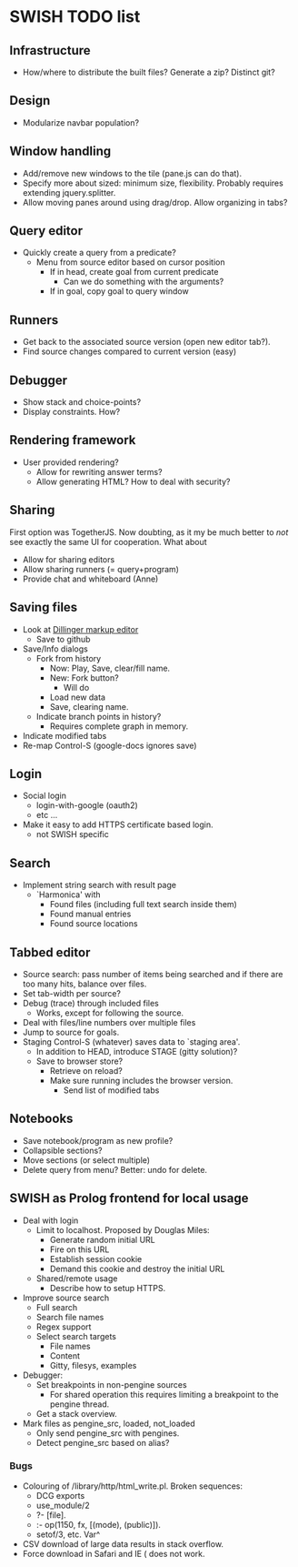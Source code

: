 # SWISH TODO list

## Infrastructure

  - How/where to distribute the built files?  Generate a zip?  Distinct
    git?

## Design

  - Modularize navbar population?

## Window handling

  - Add/remove new windows to the tile (pane.js can do that).
  - Specify more about sized: minimum size, flexibility.  Probably
    requires extending jquery.splitter.
  - Allow moving panes around using drag/drop.  Allow organizing
    in tabs?

## Query editor

  - Quickly create a query from a predicate?
    - Menu from source editor based on cursor position
      - If in head, create goal from current predicate
        - Can we do something with the arguments?
      - If in goal, copy goal to query window

## Runners

  - Get back to the associated source version (open new editor tab?).
  - Find source changes compared to current version (easy)

## Debugger

  - Show stack and choice-points?
  - Display constraints.  How?

## Rendering framework

  - User provided rendering?
    - Allow for rewriting answer terms?
    - Allow generating HTML?  How to deal with security?

## Sharing

First option was TogetherJS.  Now doubting, as it my be much better to
_not_ see exactly the same UI for cooperation.  What about

  - Allow for sharing editors
  - Allow sharing runners (= query+program)
  - Provide chat and whiteboard (Anne)

## Saving files

  - Look at [Dillinger markup editor](http://dillinger.io/)
    - Save to github
  - Save/Info dialogs
    - Fork from history
      - Now: Play, Save, clear/fill name.
      - New: Fork button?
        - Will do
	  - Load new data
	  - Save, clearing name.
    - Indicate branch points in history?
      - Requires complete graph in memory.
  - Indicate modified tabs
  - Re-map Control-S (google-docs ignores save)

## Login

  - Social login
    - login-with-google (oauth2)
    - etc ...
  - Make it easy to add HTTPS certificate based login.
    - not SWISH specific

## Search

  - Implement string search with result page
    - `Harmonica' with
      - Found files (including full text search inside them)
      - Found manual entries
      - Found source locations

## Tabbed editor

  - Source search: pass number of items being searched and
    if there are too many hits, balance over files.
  - Set tab-width per source?
  - Debug (trace) through included files
    - Works, except for following the source.
  - Deal with files/line numbers over multiple files
  - Jump to source for goals.
  - Staging
    Control-S (whatever) saves data to `staging area'.
    - In addition to HEAD, introduce STAGE (gitty solution)?
    - Save to browser store?
      - Retrieve on reload?
      - Make sure running includes the browser version.
        - Send list of modified tabs

## Notebooks

  - Save notebook/program as new profile?
  - Collapsible sections?
  - Move sections (or select multiple)
  - Delete query from menu?  Better: undo for delete.

## SWISH as Prolog frontend for local usage

  - Deal with login
    - Limit to localhost.  Proposed by Douglas Miles:
      - Generate random initial URL
      - Fire on this URL
      - Establish session cookie
      - Demand this cookie and destroy the initial URL
    - Shared/remote usage
      - Describe how to setup HTTPS.
  - Improve source search
    - Full search
    - Search file names
    - Regex support
    - Select search targets
      - File names
      - Content
      - Gitty, filesys, examples
  - Debugger:
    - Set breakpoints in non-pengine sources
      - For shared operation this requires limiting a breakpoint to
        the pengine thread.
    - Get a stack overview.
  - Mark files as pengine_src, loaded, not_loaded
    - Only send pengine_src with pengines.
    - Detect pengine_src based on alias?

### Bugs

  - Colouring of /library/http/html_write.pl.  Broken sequences:
    - DCG exports
    - use_module/2
    - ?- [file].
    - :- op(1150, fx, [(mode), (public)]).
    - setof/3, etc. Var^
  - CSV download of large data results in stack overflow.
  - Force download in Safari and IE (<a download="..."> does not
    work.

